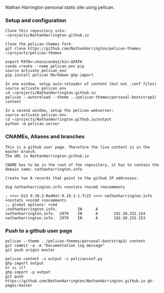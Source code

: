 Nathan Harrington personal static site using pelican.

### Setup and configuration

    Clone this repository into:
    ~/projects/NathanHarrington.github.io
    
    Clone the pelican-themes fork:
    git clone https://github.com/NathanHarrington/pelican-themes ~/projects/pelican-themes

    export PATH=~/miniconda2/bin:$PATH
    conda create --name pelican_env pip
    source activate pelican_env
    pip install pelican Markdown ghp-import
    
    In one window, setup auto-reloader of content (but not .conf files)
    source activate pelican_env
    cd ~/projects/NathanHarrington.github.io
    pelican --autoreload --theme ../pelican-themes/personal-bootstrap3/ content
    
    In a second window, setup the pelican webserver:
    source activate pelican_env
    cd ~/projects/NathanHarrington.github.io/output
    python -m pelican.server


### CNAMEs, Aliases and branches

    This is a github user page. Therefore the live content is in the master branch.
    The URL is NathanHarrington.github.io

    CNAME has to be in the root of the repository, it has to contain the
    domain name: nathanharrington.info

    Create two A records that point to the github IP addresses:
    
    dig nathanharrington.info +nostats +nocmd +nocomments

    ; <<>> DiG 9.10.3-RedHat-9.10.3-1.fc23 <<>> nathanharrington.info
    +nostats +nocmd +nocomments
    ;; global options: +cmd
    ;nathanharrington.info.         IN      A
    nathanharrington.info.  2979    IN      A       192.30.252.154
    nathanharrington.info.  2979    IN      A       192.30.252.153


### Push to a github user page

    pelican --theme ../pelican-themes/personal-bootstrap3/ content
    git commit -a -m "Documentation log message"
    git push origin master

    pelican content -o output -s pelicanconf.py
    ghp-import output
    or is it?
    ghp-import -p output
    git push https://github.com/NathanHarrington/NathanHarrington.github.io gh-pages:master 

